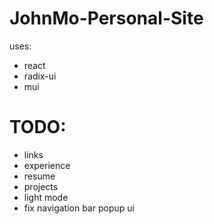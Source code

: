 # JohnMo-Personal-Site

uses:
- react
- radix-ui
- mui

# TODO:
- links
- experience
- resume
- projects
- light mode
- fix navigation bar popup ui
